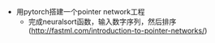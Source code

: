- 用pytorch搭建一个pointer network工程
  - 完成neuralsort函数，输入数字序列，然后排序(http://fastml.com/introduction-to-pointer-networks/)
